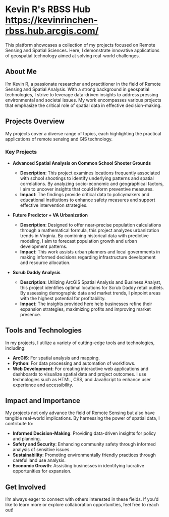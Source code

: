 # Kevin R's RBSS Hub https://kevinrinchen-rbss.hub.arcgis.com/

This platform showcases a collection of my projects focused on Remote Sensing and Spatial Sciences. Here, I demonstrate innovative applications of geospatial technology aimed at solving real-world challenges.

## About Me

I’m Kevin R, a passionate researcher and practitioner in the field of Remote Sensing and Spatial Analysis. With a strong background in geospatial technologies, I strive to leverage data-driven insights to address pressing environmental and societal issues. My work encompasses various projects that emphasize the critical role of spatial data in effective decision-making.

## Projects Overview

My projects cover a diverse range of topics, each highlighting the practical applications of remote sensing and GIS technology.

### Key Projects

- **Advanced Spatial Analysis on Common School Shooter Grounds**
  - **Description**: This project examines locations frequently associated with school shootings to identify underlying patterns and spatial correlations. By analyzing socio-economic and geographical factors, I aim to uncover insights that could inform preventive measures.
  - **Impact**: The findings provide critical data to policymakers and educational institutions to enhance safety measures and support effective intervention strategies.

- **Future Predictor + VA Urbanization**
  - **Description**: Designed to offer near-precise population calculations through a mathematical formula, this project analyzes urbanization trends in Virginia. By combining historical data with predictive modeling, I aim to forecast population growth and urban development patterns.
  - **Impact**: This work assists urban planners and local governments in making informed decisions regarding infrastructure development and resource allocation.

- **Scrub Daddy Analysis**
  - **Description**: Utilizing ArcGIS Spatial Analysis and Business Analyst, this project identifies optimal locations for Scrub Daddy retail outlets. By assessing demographic data and market trends, I pinpoint areas with the highest potential for profitability.
  - **Impact**: The insights provided here help businesses refine their expansion strategies, maximizing profits and improving market presence.

## Tools and Technologies

In my projects, I utilize a variety of cutting-edge tools and technologies, including:

- **ArcGIS**: For spatial analysis and mapping.
- **Python**: For data processing and automation of workflows.
- **Web Development**: For creating interactive web applications and dashboards to visualize spatial data and project outcomes. I use technologies such as HTML, CSS, and JavaScript to enhance user experience and accessibility.

## Impact and Importance

My projects not only advance the field of Remote Sensing but also have tangible real-world implications. By harnessing the power of spatial data, I contribute to:

- **Informed Decision-Making**: Providing data-driven insights for policy and planning.
- **Safety and Security**: Enhancing community safety through informed analysis of sensitive issues.
- **Sustainability**: Promoting environmentally friendly practices through careful land use analysis.
- **Economic Growth**: Assisting businesses in identifying lucrative opportunities for expansion.

## Get Involved

I’m always eager to connect with others interested in these fields. If you’d like to learn more or explore collaboration opportunities, feel free to reach out!
